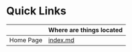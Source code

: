 # Quick Links

|       | Where are things located |
| ----------- | ----------- |
| Home Page      | [index.md](index.md )      |
